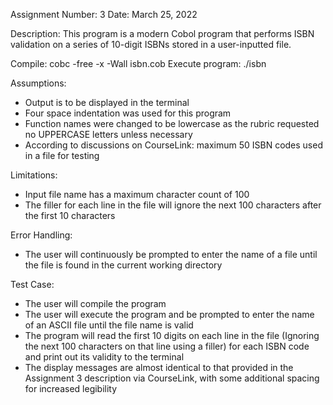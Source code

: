 
Assignment Number: 3
Date: March 25, 2022

Description: This program is a modern Cobol program that performs ISBN validation on a series of 10-digit ISBNs stored 
in a user-inputted file.

Compile:
   cobc -free -x -Wall isbn.cob
Execute program:
   ./isbn

Assumptions:
   - Output is to be displayed in the terminal
   - Four space indentation was used for this program
   - Function names were changed to be lowercase as the rubric requested no UPPERCASE letters unless necessary
   - According to discussions on CourseLink: maximum 50 ISBN codes used in a file for testing

Limitations:
   - Input file name has a maximum character count of 100
   - The filler for each line in the file will ignore the next 100 characters after the first 10 characters

Error Handling:
   - The user will continuously be prompted to enter the name of a file until the file is found in the current working directory

Test Case:
   - The user will compile the program
   - The user will execute the program and be prompted to enter the name of an ASCII file until the file name is valid
   - The program will read the first 10 digits on each line in the file (Ignoring the next 100 characters on that line 
   using a filler) for each ISBN code and print out its validity to the terminal
   - The display messages are almost identical to that provided in the Assignment 3 description via CourseLink, with some 
   additional spacing for increased legibility
